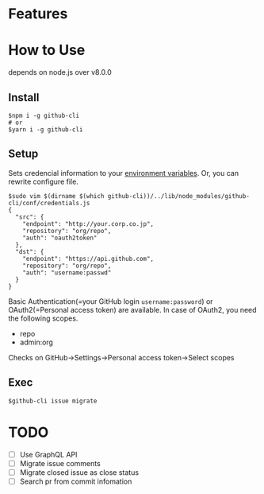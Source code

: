 # Features


# How to Use

depends on node.js over v8.0.0

## Install

```
$npm i -g github-cli
# or
$yarn i -g github-cli
```

## Setup

Sets credencial information to your [environment variables](./conf/credentials.js).
Or, you can rewrite configure file.
```
$sudo vim $(dirname $(which github-cli))/../lib/node_modules/github-cli/conf/credentials.js
{
  "src": {
    "endpoint": "http://your.corp.co.jp",
    "repository": "org/repo",
    "auth": "oauth2token"
  },
  "dst": {
    "endpoint": "https://api.github.com",
    "repository": "org/repo",
    "auth": "username:passwd"
  }
}
```

Basic Authentication(=your GitHub login `username:password`) or OAuth2(=Personal access token) are available.
In case of OAuth2, you need the following scopes.

- repo
- admin:org

Checks on GitHub->Settings->Personal access token->Select scopes

## Exec

```
$github-cli issue migrate
```

# TODO

- [ ] Use GraphQL API
- [ ] Migrate issue comments
- [ ] Migrate closed issue as close status
- [ ] Search pr from commit infomation
